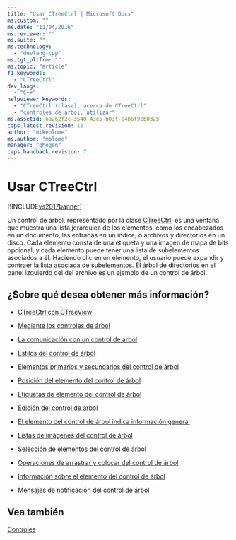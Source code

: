 ```yaml
---
title: "Usar CTreeCtrl | Microsoft Docs"
ms.custom: ""
ms.date: "11/04/2016"
ms.reviewer: ""
ms.suite: ""
ms.technology: 
  - "devlang-cpp"
ms.tgt_pltfrm: ""
ms.topic: "article"
f1_keywords: 
  - "CTreeCtrl"
dev_langs: 
  - "C++"
helpviewer_keywords: 
  - "CTreeCtrl (clase), acerca de CTreeCtrl"
  - "controles de árbol, utilizar"
ms.assetid: 6a262f2c-3540-43e5-b03f-e4b6f9cb0325
caps.latest.revision: 11
author: "mikeblome"
ms.author: "mblome"
manager: "ghogen"
caps.handback.revision: 7
---
```

# Usar CTreeCtrl
[!INCLUDE[vs2017banner](../assembler/inline/includes/vs2017banner.md)]

Un control de árbol, representado por la clase [CTreeCtrl](../mfc/reference/ctreectrl-class.md), es una ventana que muestra una lista jerárquica de los elementos, como los encabezados en un documento, las entradas en un índice, o archivos y directorios en un disco.  Cada elemento consta de una etiqueta y una imagen de mapa de bits opcional, y cada elemento puede tener una lista de subelementos asociados a él.  Haciendo clic en un elemento, el usuario puede expandir y contraer la lista asociada de subelementos.  El árbol de directorios en el panel izquierdo del del archivo es un ejemplo de un control de árbol.  
  
## ¿Sobre qué desea obtener más información?  
  
-   [CTreeCtrl con CTreeView](../mfc/ctreectrl-vs-ctreeview.md)  
  
-   [Mediante los controles de árbol](../mfc/using-tree-controls.md)  
  
-   [La comunicación con un control de árbol](../mfc/communicating-with-a-tree-control.md)  
  
-   [Estilos del control de árbol](../mfc/tree-control-styles.md)  
  
-   [Elementos primarios y secundarios del control de árbol](../mfc/tree-control-parent-and-child-items.md)  
  
-   [Posición del elemento del control de árbol](../mfc/tree-control-item-position.md)  
  
-   [Etiquetas de elemento del control de árbol](../mfc/tree-control-item-labels.md)  
  
-   [Edición del control de árbol](../mfc/tree-control-label-editing.md)  
  
-   [El elemento del control de árbol indica información general](../mfc/tree-control-item-states-overview.md)  
  
-   [Listas de imágenes del control de árbol](../mfc/tree-control-image-lists.md)  
  
-   [Selección de elementos del control de árbol](../mfc/tree-control-item-selection.md)  
  
-   [Operaciones de arrastrar y colocar del control de árbol](../mfc/tree-control-drag-and-drop-operations.md)  
  
-   [Información sobre el elemento del control de árbol](../mfc/tree-control-item-information.md)  
  
-   [Mensajes de notificación del control de árbol](../mfc/tree-control-notification-messages.md)  
  
## Vea también  
 [Controles](../mfc/controls-mfc.md)
